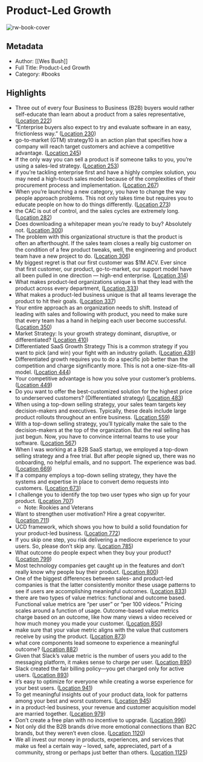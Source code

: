 # Product-Led Growth

![rw-book-cover](https://images-na.ssl-images-amazon.com/images/I/41MLsTpmqUL._SL200_.jpg)

## Metadata
- Author: [[Wes Bush]]
- Full Title: Product-Led Growth
- Category: #books

## Highlights
- Three out of every four Business to Business (B2B) buyers would rather self-educate than learn about a product from a sales representative, ([Location 222](https://readwise.io/to_kindle?action=open&asin=B07P6288ZF&location=222))
- “Enterprise buyers also expect to try and evaluate software in an easy, frictionless way.” ([Location 230](https://readwise.io/to_kindle?action=open&asin=B07P6288ZF&location=230))
- go-to-market (GTM) strategy10 is an action plan that specifies how a company will reach target customers and achieve a competitive advantage. ([Location 245](https://readwise.io/to_kindle?action=open&asin=B07P6288ZF&location=245))
- If the only way you can sell a product is if someone talks to you, you’re using a sales-led strategy. ([Location 253](https://readwise.io/to_kindle?action=open&asin=B07P6288ZF&location=253))
- if you’re tackling enterprise first and have a highly complex solution, you may need a high-touch sales model because of the complexities of their procurement process and implementation. ([Location 267](https://readwise.io/to_kindle?action=open&asin=B07P6288ZF&location=267))
- When you’re launching a new category, you have to change the way people approach problems. This not only takes time but requires you to educate people on how to do things differently. ([Location 273](https://readwise.io/to_kindle?action=open&asin=B07P6288ZF&location=273))
- the CAC is out of control, and the sales cycles are extremely long. ([Location 282](https://readwise.io/to_kindle?action=open&asin=B07P6288ZF&location=282))
- Does downloading a whitepaper mean you’re ready to buy? Absolutely not. ([Location 300](https://readwise.io/to_kindle?action=open&asin=B07P6288ZF&location=300))
- The problem with this organizational structure is that the product is often an afterthought. If the sales team closes a really big customer on the condition of a few product tweaks, well, the engineering and product team have a new project to do. ([Location 306](https://readwise.io/to_kindle?action=open&asin=B07P6288ZF&location=306))
- My biggest regret is that our first customer was $1M ACV. Ever since that first customer, our product, go-to-market, our support model have all been pulled in one direction — high-end enterprise. ([Location 314](https://readwise.io/to_kindle?action=open&asin=B07P6288ZF&location=314))
- What makes product-led organizations unique is that they lead with the product across every department, ([Location 333](https://readwise.io/to_kindle?action=open&asin=B07P6288ZF&location=333))
- What makes a product-led business unique is that all teams leverage the product to hit their goals. ([Location 337](https://readwise.io/to_kindle?action=open&asin=B07P6288ZF&location=337))
- Your entire approach as an organization needs to shift. Instead of leading with sales and following with product, you need to make sure that every team has a hand in helping each user become successful. ([Location 350](https://readwise.io/to_kindle?action=open&asin=B07P6288ZF&location=350))
- Market Strategy: Is your growth strategy dominant, disruptive, or differentiated? ([Location 410](https://readwise.io/to_kindle?action=open&asin=B07P6288ZF&location=410))
- Differentiated SaaS Growth Strategy This is a common strategy if you want to pick (and win) your fight with an industry goliath. ([Location 439](https://readwise.io/to_kindle?action=open&asin=B07P6288ZF&location=439))
- Differentiated growth requires you to do a specific job better than the competition and charge significantly more. This is not a one-size-fits-all model. ([Location 444](https://readwise.io/to_kindle?action=open&asin=B07P6288ZF&location=444))
- Your competitive advantage is how you solve your customer’s problems. ([Location 449](https://readwise.io/to_kindle?action=open&asin=B07P6288ZF&location=449))
- Do you want to offer the best-customized solution for the highest price to underserved customers? (Differentiated strategy) ([Location 483](https://readwise.io/to_kindle?action=open&asin=B07P6288ZF&location=483))
- When using a top-down selling strategy, your sales team targets key decision-makers and executives. Typically, these deals include large product rollouts throughout an entire business. ([Location 559](https://readwise.io/to_kindle?action=open&asin=B07P6288ZF&location=559))
- With a top-down selling strategy, you’ll typically make the sale to the decision-makers at the top of the organization. But the real selling has just begun. Now, you have to convince internal teams to use your software. ([Location 567](https://readwise.io/to_kindle?action=open&asin=B07P6288ZF&location=567))
- When I was working at a B2B SaaS startup, we employed a top-down selling strategy and a free trial. But after people signed up, there was no onboarding, no helpful emails, and no support. The experience was bad. ([Location 669](https://readwise.io/to_kindle?action=open&asin=B07P6288ZF&location=669))
- If a company employs a top-down selling strategy, they have the systems and expertise in place to convert demo requests into customers. ([Location 673](https://readwise.io/to_kindle?action=open&asin=B07P6288ZF&location=673))
- I challenge you to identify the top two user types who sign up for your product. ([Location 707](https://readwise.io/to_kindle?action=open&asin=B07P6288ZF&location=707))
    - Note: Rookies and Veterans
- Want to strengthen user motivation? Hire a great copywriter. ([Location 711](https://readwise.io/to_kindle?action=open&asin=B07P6288ZF&location=711))
- UCD framework, which shows you how to build a solid foundation for your product-led business. ([Location 772](https://readwise.io/to_kindle?action=open&asin=B07P6288ZF&location=772))
- If you skip one step, you risk delivering a mediocre experience to your users. So, please don’t skip any. ([Location 785](https://readwise.io/to_kindle?action=open&asin=B07P6288ZF&location=785))
- What outcome do people expect when they buy your product? ([Location 799](https://readwise.io/to_kindle?action=open&asin=B07P6288ZF&location=799))
- Most technology companies get caught up in the features and don’t really know why people buy their product. ([Location 800](https://readwise.io/to_kindle?action=open&asin=B07P6288ZF&location=800))
- One of the biggest differences between sales- and product-led companies is that the latter consistently monitor these usage patterns to see if users are accomplishing meaningful outcomes. ([Location 833](https://readwise.io/to_kindle?action=open&asin=B07P6288ZF&location=833))
- there are two types of value metrics: functional and outcome based. Functional value metrics are “per user” or “per 100 videos.” Pricing scales around a function of usage. Outcome-based value metrics charge based on an outcome, like how many views a video received or how much money you made your customer. ([Location 850](https://readwise.io/to_kindle?action=open&asin=B07P6288ZF&location=850))
- make sure that your value metric aligns with the value that customers receive by using the product. ([Location 873](https://readwise.io/to_kindle?action=open&asin=B07P6288ZF&location=873))
- what core components lead someone to experience a meaningful outcome? ([Location 882](https://readwise.io/to_kindle?action=open&asin=B07P6288ZF&location=882))
- Given that Slack’s value metric is the number of users you add to the messaging platform, it makes sense to charge per user. ([Location 890](https://readwise.io/to_kindle?action=open&asin=B07P6288ZF&location=890))
- Slack created the fair billing policy—you get charged only for active users. ([Location 893](https://readwise.io/to_kindle?action=open&asin=B07P6288ZF&location=893))
- it’s easy to optimize for everyone while creating a worse experience for your best users. ([Location 941](https://readwise.io/to_kindle?action=open&asin=B07P6288ZF&location=941))
- To get meaningful insights out of your product data, look for patterns among your best and worst customers. ([Location 945](https://readwise.io/to_kindle?action=open&asin=B07P6288ZF&location=945))
- in a product-led business, your revenue and customer acquisition model are married together. ([Location 979](https://readwise.io/to_kindle?action=open&asin=B07P6288ZF&location=979))
- Don’t create a free plan with no incentive to upgrade. ([Location 996](https://readwise.io/to_kindle?action=open&asin=B07P6288ZF&location=996))
- Not only did the B2B brands drive more emotional connections than B2C brands, but they weren’t even close. ([Location 1120](https://readwise.io/to_kindle?action=open&asin=B07P6288ZF&location=1120))
- We all invest our money in products, experiences, and services that make us feel a certain way – loved, safe, appreciated, part of a community, strong or perhaps just better than others. ([Location 1125](https://readwise.io/to_kindle?action=open&asin=B07P6288ZF&location=1125))
